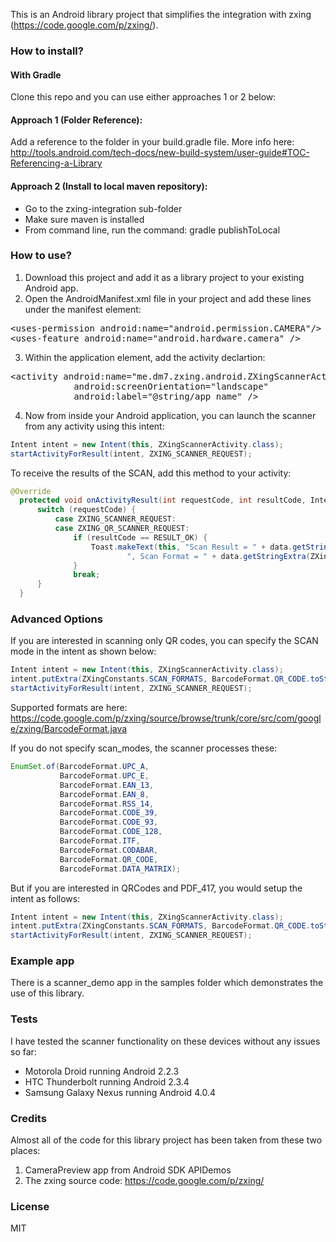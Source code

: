 This is an Android library project that simplifies the integration with zxing (https://code.google.com/p/zxing/).

### How to install?

#### With Gradle

Clone this repo and you can use either approaches 1 or 2 below:

#### Approach 1 (Folder Reference): 

Add a reference to the folder in your build.gradle file. More info here: http://tools.android.com/tech-docs/new-build-system/user-guide#TOC-Referencing-a-Library


#### Approach 2 (Install to local maven repository): 

* Go to the zxing-integration sub-folder
* Make sure maven is installed
* From command line, run the command: gradle publishToLocal

### How to use?

1. Download this project and add it as a library project to your existing Android app.
2. Open the AndroidManifest.xml file in your project and add these lines under the manifest element:
<pre>
&lt;uses-permission android:name="android.permission.CAMERA"/&gt;
&lt;uses-feature android:name="android.hardware.camera" /&gt;
</pre>
3. Within the application element, add the activity declartion:
<pre>
&lt;activity android:name="me.dm7.zxing.android.ZXingScannerActivity"`
            android:screenOrientation="landscape"
            android:label="@string/app_name" /&gt;
</pre>
4. Now from inside your Android application, you can launch the scanner from any activity using this intent:

```java
Intent intent = new Intent(this, ZXingScannerActivity.class);
startActivityForResult(intent, ZXING_SCANNER_REQUEST);
```

To receive the results of the SCAN, add this method to your activity:

```java
@Override
  protected void onActivityResult(int requestCode, int resultCode, Intent data) {
      switch (requestCode) {
          case ZXING_SCANNER_REQUEST:
          case ZXING_QR_SCANNER_REQUEST:
              if (resultCode == RESULT_OK) {
                  Toast.makeText(this, "Scan Result = " + data.getStringExtra(ZXingConstants.SCAN_RESULT) +
                          ", Scan Format = " + data.getStringExtra(ZXingConstants.SCAN_RESULT_FORMAT), Toast.LENGTH_SHORT).show();
              }
              break;
      }
  }
```  

### Advanced Options
If you are interested in scanning only QR codes, you can specify the SCAN mode in the intent as shown below:
```java
Intent intent = new Intent(this, ZXingScannerActivity.class);
intent.putExtra(ZXingConstants.SCAN_FORMATS, BarcodeFormat.QR_CODE.toString());
startActivityForResult(intent, ZXING_SCANNER_REQUEST);
```

Supported formats are here: https://code.google.com/p/zxing/source/browse/trunk/core/src/com/google/zxing/BarcodeFormat.java

If you do not specify scan_modes, the scanner processes these:
```java
EnumSet.of(BarcodeFormat.UPC_A,
           BarcodeFormat.UPC_E,
           BarcodeFormat.EAN_13,
           BarcodeFormat.EAN_8,
           BarcodeFormat.RSS_14,
           BarcodeFormat.CODE_39,
           BarcodeFormat.CODE_93,
           BarcodeFormat.CODE_128,
           BarcodeFormat.ITF,
           BarcodeFormat.CODABAR,
           BarcodeFormat.QR_CODE,
           BarcodeFormat.DATA_MATRIX);
```

But if you are interested in QRCodes and PDF_417, you would setup the intent as follows:
```java
Intent intent = new Intent(this, ZXingScannerActivity.class);
intent.putExtra(ZXingConstants.SCAN_FORMATS, BarcodeFormat.QR_CODE.toString() + "," + BarcodeFormat.PDF_417.toString());
startActivityForResult(intent, ZXING_SCANNER_REQUEST);
```

### Example app
There is a scanner_demo app in the samples folder which demonstrates the use of this library.

### Tests
I have tested the scanner functionality on these devices without any issues so far:
* Motorola Droid running Android 2.2.3
* HTC Thunderbolt running Android 2.3.4
* Samsung Galaxy Nexus running Android 4.0.4

### Credits
Almost all of the code for this library project has been taken from these two places:

1. CameraPreview app from Android SDK APIDemos 
2. The zxing source code: https://code.google.com/p/zxing/

### License
MIT




